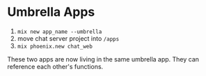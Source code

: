 # Umbrella Apps

1. `mix new app_name --umbrella`
1. move chat server project into `/apps`
1. `mix phoenix.new chat_web`

These two apps are now living in the same umbrella app. They can reference each
other's functions.